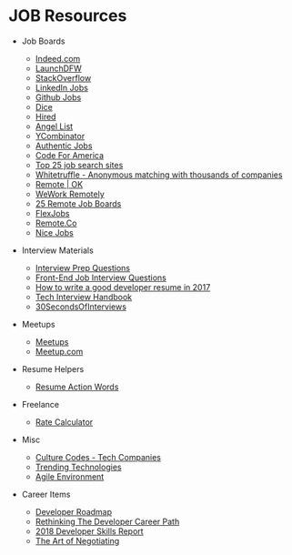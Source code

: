 # JOB Resources

* Job Boards

  * [Indeed.com](https://www.indeed.com)
  * [LaunchDFW](http://launchdfw.com/jobs/)
  * [StackOverflow](https://stackoverflow.com/jobs)
  * [LinkedIn Jobs](https://www.linkedin.com/jobs/)
  * [Github Jobs](https://jobs.github.com/positions)
  * [Dice](https://www.dice.com/)
  * [Hired](https://hired.com/)
  * [Angel List](https://angel.co/jobs)
  * [YCombinator](https://news.ycombinator.com/jobs)
  * [Authentic Jobs](https://authenticjobs.com/)
  * [Code For America](https://jobs.codeforamerica.org)
  * [Top 25 job search sites](https://skillcrush.com/2015/07/14/job-sites-to-find-your-first-developer-job/)
  * [Whitetruffle - Anonymous matching with thousands of companies](https://www.whitetruffle.com/)
  * [Remote | OK](https://remoteok.io/)
  * [WeWork Remotely](https://weworkremotely.com/)
  * [25 Remote Job Boards](https://skillcrush.com/2014/10/10/sites-finding-remote-work/)
  * [FlexJobs](https://www.flexjobs.com/)
  * [Remote.Co](https://remote.co/)
  * [Nice Jobs](https://nicejobs.io/?term=Software)

* Interview Materials

  * [Interview Prep Questions](https://www.reddit.com/r/webdev/comments/3f7q3q/been_interviewing_with_a_lot_of_tech_startups_as/)
  * [Front-End Job Interview Questions](https://github.com/yangshun/front-end-interview-handbook)
  * [How to write a good developer resume in 2017](https://medium.freecodecamp.org/how-to-write-a-good-resume-in-2017-b8ea9dfdd3b9)
  * [Tech Interview Handbook](https://github.com/yangshun/tech-interview-handbook)
  * [30SecondsOfInterviews](https://30secondsofinterviews.org/)

* Meetups

  * [Meetups](https://docs.google.com/spreadsheets/d/1GvKQDjzwflyxBbsItf_ST-VdhYSKQcnOdLYoULxdhgY/edit#gid=0)
  * [Meetup.com](https://www.meetup.com)

* Resume Helpers

  * [Resume Action Words](https://business.tutsplus.com/articles/resume-action-words-and-powerful-verbs--cms-28829)

* Freelance

  * [Rate Calculator](https://doubleyourfreelancing.com/freelance-rate-calculator/)

* Misc

  * [Culture Codes - Tech Companies](https://tettra.co/culture-codes/handbooks/)
  * [Trending Technologies](https://medium.freecodecamp.org/trending-developer-skills-based-on-my-analysis-of-ask-hn-whos-hiring-26c02a3ca1fd)
  * [Agile Environment](https://www.niceideas.ch/roller2/badtrash/entry/periodic-table-of-agile-principles)

* Career Items

  * [Developer Roadmap](https://github.com/kamranahmedse/developer-roadmap)
  * [Rethinking The Developer Career Path](https://www.youtube.com/watch?v=yIPbE7BssOs)
  * [2018 Developer Skills Report](https://research.hackerrank.com/developer-skills/2018/)
  * [The Art of Negotiating](https://theartofcharm.com/podcast-episodes/alex-kouts-art-negotiating-episode-326/)

